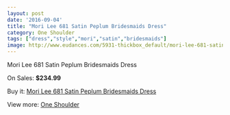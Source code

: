 ```yaml
---
layout: post
date: '2016-09-04'
title: "Mori Lee 681 Satin Peplum Bridesmaids Dress"
category: One Shoulder
tags: ["dress","style","mori","satin","bridesmaids"]
image: http://www.eudances.com/5931-thickbox_default/mori-lee-681-satin-peplum-bridesmaids-dress.jpg
---
```

Mori Lee 681 Satin Peplum Bridesmaids Dress

On Sales: **$234.99**
<a href="https://www.eudances.com/en/one-shoulder/2096-mori-lee-681-satin-peplum-bridesmaids-dress.html"><amp-img layout="responsive" width="600" height="600" src="//www.eudances.com/5931-thickbox_default/mori-lee-681-satin-peplum-bridesmaids-dress.jpg" alt="Mori Lee 681 Satin Peplum Bridesmaids Dress 0" /></a>
<a href="https://www.eudances.com/en/one-shoulder/2096-mori-lee-681-satin-peplum-bridesmaids-dress.html"><amp-img layout="responsive" width="600" height="600" src="//www.eudances.com/5932-thickbox_default/mori-lee-681-satin-peplum-bridesmaids-dress.jpg" alt="Mori Lee 681 Satin Peplum Bridesmaids Dress 1" /></a>
<a href="https://www.eudances.com/en/one-shoulder/2096-mori-lee-681-satin-peplum-bridesmaids-dress.html"><amp-img layout="responsive" width="600" height="600" src="//www.eudances.com/5933-thickbox_default/mori-lee-681-satin-peplum-bridesmaids-dress.jpg" alt="Mori Lee 681 Satin Peplum Bridesmaids Dress 2" /></a>

Buy it: [Mori Lee 681 Satin Peplum Bridesmaids Dress](https://www.eudances.com/en/one-shoulder/2096-mori-lee-681-satin-peplum-bridesmaids-dress.html "Mori Lee 681 Satin Peplum Bridesmaids Dress")

View more: [One Shoulder](https://www.eudances.com/en/23-one-shoulder "One Shoulder")